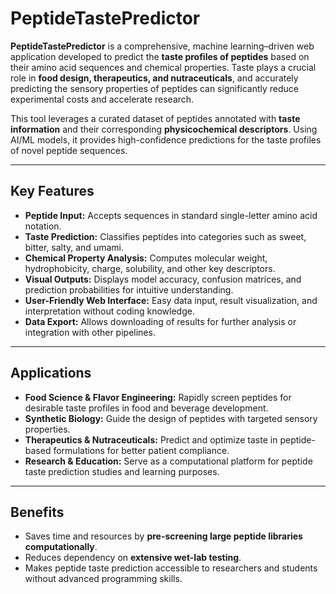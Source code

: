 #  PeptideTastePredictor

**PeptideTastePredictor** is a comprehensive, machine learning–driven web application developed to predict the **taste profiles of peptides** based on their amino acid sequences and chemical properties. Taste plays a crucial role in **food design, therapeutics, and nutraceuticals**, and accurately predicting the sensory properties of peptides can significantly reduce experimental costs and accelerate research.

This tool leverages a curated dataset of peptides annotated with **taste information** and their corresponding **physicochemical descriptors**. Using AI/ML models, it provides high-confidence predictions for the taste profiles of novel peptide sequences.

---

## Key Features
- **Peptide Input:** Accepts sequences in standard single-letter amino acid notation.  
- **Taste Prediction:** Classifies peptides into categories such as sweet, bitter, salty, and umami.  
- **Chemical Property Analysis:** Computes molecular weight, hydrophobicity, charge, solubility, and other key descriptors.  
- **Visual Outputs:** Displays model accuracy, confusion matrices, and prediction probabilities for intuitive understanding.  
- **User-Friendly Web Interface:** Easy data input, result visualization, and interpretation without coding knowledge.  
- **Data Export:** Allows downloading of results for further analysis or integration with other pipelines.

---

## Applications
- **Food Science & Flavor Engineering:** Rapidly screen peptides for desirable taste profiles in food and beverage development.  
- **Synthetic Biology:** Guide the design of peptides with targeted sensory properties.  
- **Therapeutics & Nutraceuticals:** Predict and optimize taste in peptide-based formulations for better patient compliance.  
- **Research & Education:** Serve as a computational platform for peptide taste prediction studies and learning purposes.

---

##  Benefits
- Saves time and resources by **pre-screening large peptide libraries computationally**.  
- Reduces dependency on **extensive wet-lab testing**.  
- Makes peptide taste prediction accessible to researchers and students without advanced programming skills.
